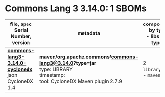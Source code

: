 Commons Lang 3 3.14.0: 1 SBOMs
=======

| file, spec<br>Serial Number, version| metadata | components<br>by type<br>- libs purl types |
| ----------------------------------- | -------- | ------------------------------------------ |
| **[commons-lang3-3.14.0-cyclonedx](maven/org.apache.commons/commons-lang3/3.14.0/commons-lang3-3.14.0-cyclonedx.json)**<br>json CycloneDX 1.4 | **maven/org.apache.commons/commons-lang3@3.14.0?type=jar**<br>type: LIBRARY<br>timestamp: <br>tool: CycloneDX Maven plugin 2.7.9 | 2<br>`library`: 2 <br>- `maven`: 2  |
